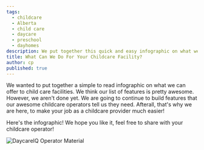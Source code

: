 ```yaml
---
tags:
  - childcare
  - Alberta
  - child care
  - daycare
  - preschool
  - dayhomes
description: We put together this quick and easy infographic on what we have to offer child care facilities such as daycares, preschools, dayhomes or after school care.
title: What Can We Do For Your Childcare Facility?
author: cp
published: true
---
```

We wanted to put together a simple to read infographic on what we can offer to child care facilities.  We think our list of features is pretty awesome.  However, we aren't done yet.  We are going to continue to build features that our awesome childcare operators tell us they need.  Afterall, that's why we are here, to make your job as a childcare provider much easier!

Here's the infographic!  We hope you like it, feel free to share with your childcare operator!

![DaycareIQ Operator Material](https://blog.daycareiq.com/site_assets/images/DaycareIQ_operator.features.png)
